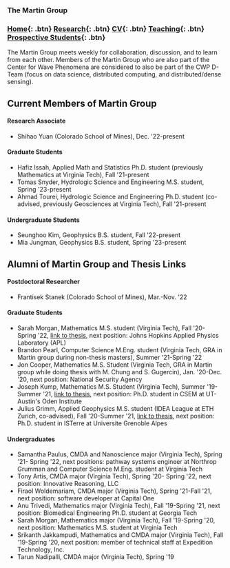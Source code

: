 ### The Martin Group

### [Home](https://eileenrmartin.github.io){: .btn}        [Research](/research){: .btn}      [CV](/docs/ermartin_CV.pdf){: .btn}    [Teaching](/teaching){: .btn} 	[Prospective Students](/prospectiveStudents){: .btn} 

The Martin Group meets weekly for collaboration, discussion, and to learn from each other. Members of the Martin Group who are also part of the Center for Wave Phenomena are considered to also be part of the CWP D-Team (focus on data science, distributed computing, and distributed/dense sensing).


## Current Members of Martin Group


#### Research Associate
* Shihao Yuan (Colorado School of Mines), Dec. '22-present

#### Graduate Students
* Hafiz Issah, Applied Math and Statistics Ph.D. student (previously Mathematics at Virginia Tech), Fall '21-present
* Tomas Snyder, Hydrologic Science and Engineering M.S. student, Spring '23-present
* Ahmad Tourei, Hydrologic Science and Engineering Ph.D. student (co-advised, previously Geosciences at Virginia Tech), Fall '21-present

#### Undergraduate Students
* Seunghoo Kim, Geophysics B.S. student, Fall '22-present
* Mia Jungman, Geophysics B.S. student, Spring '23-present


## Alumni of Martin Group and Thesis Links

#### Postdoctoral Researcher
* Frantisek Stanek (Colorado School of Mines), Mar.-Nov. '22

#### Graduate Students
* Sarah Morgan, Mathematics M.S. student (Virginia Tech), Fall '20- Spring '22, [link to thesis](https://vtechworks.lib.vt.edu/handle/10919/110376), next position: Johns Hopkins Applied Physics Laboratory (APL)
* Brandon Pearl, Computer Science M.Eng. student (Virginia Tech, GRA in Martin group during non-thesis masters), Summer '21-Spring '22
* Jon Cooper, Mathematics M.S. Student (Virginia Tech, GRA in Martin group while doing thesis with M. Chung and S. Gugercin), Jan. '20-Dec. '20, next position: National Security Agency
* Joseph Kump, Mathematics M.S. Student (Virginia Tech), Summer '19-Summer '21, [link to thesis](https://vtechworks.lib.vt.edu/handle/10919/103864), next position: Ph.D. student in CSEM at UT-Austin's Oden Institute
* Julius Grimm, Applied Geophysics M.S. student (IDEA League at ETH Zurich, co-advised), Fall '20-Summer '21, [link to thesis](http://resolver.tudelft.nl/uuid:b98362cd-ab70-4158-9055-733e86d29b13), next position: Ph.D. student in ISTerre at Universite Grenoble Alpes


#### Undergraduates
* Samantha Paulus, CMDA and Nanoscience major (Virginia Tech), Spring '21- Spring '22, next positions: pathway systems engineer at Northrop Grumman and Computer Science M.Eng. student at Virginia Tech
* Tony Artis, CMDA major (Virginia Tech), Spring '20- Spring '22, next position: Innovative Reasoning, LLC
* Firaol Woldemariam, CMDA major (Virginia Tech), Spring '21-Fall '21, next position: software developer at Capital One
* Anu Trivedi, Mathematics major (Virginia Tech), Fall '19-Spring '21, next position: Biomedical Engineering Ph.D. student at Georgia Tech
* Sarah Morgan, Mathematics major (Virginia Tech), Fall '19-Spring '20, next position: Mathematics M.S. student at Virginia Tech
* Srikanth Jakkampudi, Mathematics and CMDA major (Virginia Tech), Fall '19-Spring '20, next position: member of technical staff at Expedition Technology, Inc.
* Tarun Nadipalli, CMDA major (Virginia Tech), Spring '19

